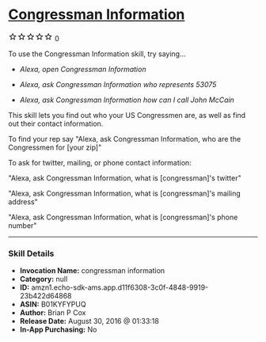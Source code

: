# [Congressman Information](http://alexa.amazon.com/#skills/amzn1.echo-sdk-ams.app.d11f6308-3c0f-4848-9919-23b422d64868)
![0 stars](../../images/ic_star_border_black_18dp_1x.png)![0 stars](../../images/ic_star_border_black_18dp_1x.png)![0 stars](../../images/ic_star_border_black_18dp_1x.png)![0 stars](../../images/ic_star_border_black_18dp_1x.png)![0 stars](../../images/ic_star_border_black_18dp_1x.png) 0

To use the Congressman Information skill, try saying...

* *Alexa, open Congressman Information*

* *Alexa, ask Congressman Information who represents 53075*

* *Alexa, ask Congressman Information how can I call John McCain*

This skill lets you find out who your US Congressmen are, as well as find out their contact information.

To find your rep say "Alexa, ask Congressman Information, who are the Congressmen for [your zip]"

To ask for twitter, mailing, or phone contact information:

"Alexa, ask Congressman Information, what is [congressman]'s twitter"

"Alexa, ask Congressman Information, what is [congressman]'s mailing address"

"Alexa, ask Congressman Information, what is [congressman]'s phone number"

***

### Skill Details

* **Invocation Name:** congressman information
* **Category:** null
* **ID:** amzn1.echo-sdk-ams.app.d11f6308-3c0f-4848-9919-23b422d64868
* **ASIN:** B01KYFYPUQ
* **Author:** Brian P Cox
* **Release Date:** August 30, 2016 @ 01:33:18
* **In-App Purchasing:** No

